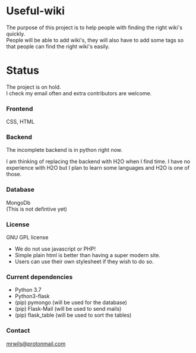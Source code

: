 <!--This website is free software: you can redistribute it and/or modify
it under the terms of the GNU General Public License as published by
the Free Software Foundation, either version 3 of the License, or
(at your option) any later version.

This website is distributed in the hope that it will be useful,
but WITHOUT ANY WARRANTY; without even the implied warranty of
MERCHANTABILITY or FITNESS FOR A PARTICULAR PURPOSE.  See the
GNU General Public License for more details.

You should have received a copy of the GNU General Public License
along with this website.  If not, see <https://www.gnu.org/licenses/>.-->

# Useful-wiki
The purpose of this project is to help people with finding the right wiki's quickly.   
People will be able to add wiki's, they will also have to add some tags so that people can find the right wiki's easily.   

# Status
The project is on hold.  
I check my email often and extra contributors are welcome.

### Frontend
CSS, HTML

### Backend
The incomplete backend is in python right now.

I am thinking of replacing the backend with H2O when I find time. I have no experience with H2O but I plan to learn some languages and H2O is one of those.

### Database
MongoDb  
(This is not defintive yet)

### License
GNU GPL license  
  
- We do not use javascript or PHP!
- Simple plain html is better than having a super modern site.
- Users can use their own stylesheet if they wish to do so. 

### Current dependencies
- Python 3.7
- Python3-flask
- (pip) pymongo     (will be used for the database)
- (pip) Flask-Mail  (will be used to send mails)
- (pip) flask_table (will be used to sort the tables)

### Contact
mrwils@protonmail.com  